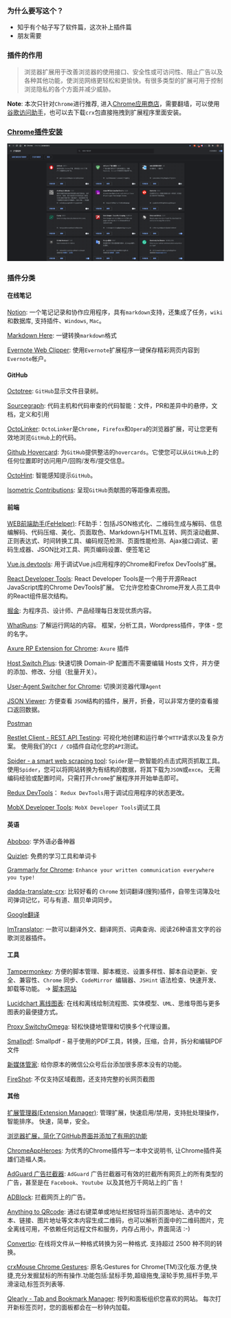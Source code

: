 ### 为什么要写这个？

- 知乎有个帖子写了软件篇，这次补上插件篇
- 朋友需要

### 插件的作用

> 浏览器扩展用于改善浏览器的使用接口、安全性或可访问性、阻止广告以及各种其他功能，使浏览网络更轻松和更愉快。有很多类型的扩展可用于控制浏览隐私的各个方面并减少威胁。

**Note**: 本次只针对`Chrome`进行推荐, 进入[Chrome应用商店](https://chrome.google.com/webstore/category/extensions?hl=zh-CN)，需要翻墙，可以使用[谷歌访问助手](https://github.com/haotian-wang/google-access-helper)，也可以去下载`crx`包直接拖拽到扩展程序里面安装。

### [Chrome插件安装](chrome://extensions/)

![extensions](./plugins/extensions.png)

### 插件分类

#### 在线笔记

[Notion](https://www.notion.so/?r=a8b6e24bd86f4597a0b26266f6f8aee9): 一个笔记记录和协作应用程序，具有`markdown`支持，还集成了任务，`wiki`和数据库, 支持插件、`Windows`, `Mac`。

[Markdown Here](https://chrome.google.com/webstore/detail/markdown-here/elifhakcjgalahccnjkneoccemfahfoa?hl=zh-CN): 一键转换`markdown`格式

[Evernote Web Clipper](https://chrome.google.com/webstore/detail/evernote-web-clipper/pioclpoplcdbaefihamjohnefbikjilc?hl=zh-CN): 使用`Evernote`扩展程序一键保存精彩网页内容到`Evernote`帐户。

#### GitHub

[Octotree](https://chrome.google.com/webstore/detail/octotree/bkhaagjahfmjljalopjnoealnfndnagc): `GitHub`显示文件目录树。

[Sourcegraph](https://chrome.google.com/webstore/detail/sourcegraph/dgjhfomjieaadpoljlnidmbgkdffpack): 代码主机和代码审查的代码智能：文件，PR和差异中的悬停，文档，定义和引用

[OctoLinker](https://chrome.google.com/webstore/detail/octolinker/jlmafbaeoofdegohdhinkhilhclaklkp): `OctoLinker`是`Chrome`，`Firefox`和`Opera`的浏览器扩展，可让您更有效地浏览`GitHub`上的代码。

[Github Hovercard](https://chrome.google.com/webstore/detail/github-hovercard/mmoahbbnojgkclgceahhakhnccimnplk): 为`GitHub`提供整洁的`hovercards`。它使您可以从`GitHub`上的任何位置即时访问用户/回购/发布/提交信息。

[OctoHint](https://chrome.google.com/webstore/detail/octohint/hbkpjkfdheainjkkebeoofkpgddnnbpk): 智能感知提示`GitHub`。

[Isometric Contributions](https://chrome.google.com/webstore/detail/isometric-contributions/mjoedlfflcchnleknnceiplgaeoegien): 呈现`GitHub`贡献图的等距像素视图。

#### 前端

[WEB前端助手(FeHelper)](https://chrome.google.com/webstore/detail/web前端助手fehelper/pkgccpejnmalmdinmhkkfafefagiiiad): FE助手：包括JSON格式化、二维码生成与解码、信息编解码、代码压缩、美化、页面取色、Markdown与HTML互转、网页滚动截屏、正则表达式、时间转换工具、编码规范检测、页面性能检测、Ajax接口调试、密码生成器、JSON比对工具、网页编码设置、便签笔记

[Vue.js devtools](https://chrome.google.com/webstore/detail/vuejs-devtools/nhdogjmejiglipccpnnnanhbledajbpd): 用于调试Vue.js应用程序的Chrome和Firefox DevTools扩展。

[React Developer Tools](https://chrome.google.com/webstore/detail/react-developer-tools/fmkadmapgofadopljbjfkapdkoienihi): React Developer Tools是一个用于开源React JavaScript库的Chrome DevTools扩展。 它允许您检查Chrome开发人员工具中的React组件层次结构。

[掘金](https://chrome.google.com/webstore/detail/掘金/lecdifefmmfjnjjinhaennhdlmcaeeeb): 为程序员、设计师、产品经理每日发现优质内容。

[WhatRuns](https://chrome.google.com/webstore/detail/whatruns/cmkdbmfndkfgebldhnkbfhlneefdaaip): 了解运行网站的内容。 框架，分析工具，Wordpress插件，字体 - 您的名字。

[Axure RP Extension for Chrome](https://chrome.google.com/webstore/detail/axure-rp-extension-for-ch/dogkpdfcklifaemcdfbildhcofnopogp?hl=zh-CN): `Axure` 插件

[Host Switch Plus](https://chrome.google.com/webstore/detail/host-switch-plus/bopepoejgapmihklfepohbilpkcdoaeo?hl=zh-CN): 快速切换 Domain-IP 配置而不需要编辑 Hosts 文件，并方便的添加、修改、分组（批量开关）。

[User-Agent Switcher for Chrome](https://chrome.google.com/webstore/detail/user-agent-switcher-for-c/djflhoibgkdhkhhcedjiklpkjnoahfmg?hl=zh-CN): 切换浏览器代理`Agent`

[JSON Viewer](https://chrome.google.com/webstore/detail/json-viewer/gbmdgpbipfallnflgajpaliibnhdgobh):  方便查看 `JSON`结构的插件，展开，折叠，可以非常方便的查看接口返回数据。

[Postman](https://chrome.google.com/webstore/detail/postman/fhbjgbiflinjbdggehcddcbncdddomop)

[Restlet Client - REST API Testing](https://chrome.google.com/webstore/detail/restlet-client-rest-api-t/aejoelaoggembcahagimdiliamlcdmfm?hl=zh-CN): 可视化地创建和运行单个`HTTP`请求以及复杂方案。 使用我们的`CI / CD`插件自动化您的`API`测试。

[Spider - a smart web scraping tool](): `Spider`是一款智能的点击式网页抓取工具。 使用`Spider`，您可以将网站转换为有结构的数据，将其下载为`JSON`或`exce`。 无需编码经验或配置时间，只需打开`chrome`扩展程序并开始单击即可。

[Redux DevTools](https://chrome.google.com/webstore/detail/redux-devtools/lmhkpmbekcpmknklioeibfkpmmfibljd?hl=zh-CN)： `Redux DevTools`用于调试应用程序的状态更改。

[MobX Developer Tools](https://chrome.google.com/webstore/detail/mobx-developer-tools/pfgnfdagidkfgccljigdamigbcnndkod?hl=zh-CN): `MobX Developer Tools`调试工具

#### 英语

[Aboboo](http://www.aboboo.com/g/#/): 学外语必备神器

[Quizlet](https://quizlet.com/zh-cn): 免费的学习工具和单词卡

[Grammarly for Chrome](https://chrome.google.com/webstore/detail/grammarly-for-chrome/kbfnbcaeplbcioakkpcpgfkobkghlhen): `Enhance your written communication everywhere you type!`

[dadda-translate-crx](https://github.com/waynecz/dadda-translate-crx): 比较好看的 `Chrome` 划词翻译(搜狗)插件，自带生词簿及吐司弹词记忆，可与有道、扇贝单词同步。

[Google翻译](https://chrome.google.com/webstore/detail/google-translate/aapbdbdomjkkjkaonfhkkikfgjllcleb?hl=zh-CN)

[ImTranslator](https://chrome.google.com/webstore/detail/imtranslator-translator-d/noaijdpnepcgjemiklgfkcfbkokogabh?hl=zh-CN): 一款可以翻译外文、翻译网页、词典查询、阅读26种语言文字的谷歌浏览器插件。

#### 工具

[Tampermonkey](https://chrome.google.com/webstore/detail/tampermonkey/dhdgffkkebhmkfjojejmpbldmpobfkfo?hl=zh-CN): 方便的脚本管理、脚本概览、设置多样性、脚本自动更新、安全、兼容性、`Chrome` 同步、`CodeMirror `编辑器、`JSHint` 语法检查、快速开发、卸载等功能。 -> [脚本网站](https://greasyfork.org/zh-CN)

[Lucidchart 离线图表](https://chrome.google.com/webstore/detail/lucidchart-diagrams-deskt/djejicklhojeokkfmdelnempiecmdomj?utm_source=chrome-app-launcher-info-dialog): 在线和离线绘制流程图、实体模型、`UML`、思维导图与更多图表的最便捷方式。

[Proxy SwitchyOmega](https://chrome.google.com/webstore/detail/proxy-switchyomega/padekgcemlokbadohgkifijomclgjgif?hl=zh-CN): 轻松快捷地管理和切换多个代理设置。

[Smallpdf](https://chrome.google.com/webstore/detail/smallpdf/ohfgljdgelakfkefopgklcohadegdpjf): Smallpdf - 易于使用的PDF工具，转换，压缩，合并，拆分和编辑PDF文件

[新媒体管家](https://chrome.google.com/webstore/detail/新媒体管家/jicmnjcngcnfhgfggbdhlbjpcbadimaj?hl=zh-CN): 给你原本的微信公众号后台添加很多原本没有的功能。

[FireShot](https://chrome.google.com/webstore/detail/take-webpage-screenshots/mcbpblocgmgfnpjjppndjkmgjaogfceg?hl=zh-CN): 不仅支持区域截图，还支持完整的长网页截图

#### 其他

[扩展管理器(Extension Manager)](https://chrome.google.com/webstore/detail/extension-manager/gjldcdngmdknpinoemndlidpcabkggco): 管理扩展，快速启用/禁用，支持批处理操作，智能排序。 快速，简单，安全。

[浏览器扩展，简化了GitHub界面并添加了有用的功能](https://github.com/sindresorhus/refined-github)

[ChromeAppHeroes](https://github.com/zhaoolee/ChromeAppHeroes): 为优秀的Chrome插件写一本中文说明书, 让Chrome插件英雄们造福人类。

[AdGuard 广告拦截器](https://chrome.google.com/webstore/detail/adguard-adblocker/bgnkhhnnamicmpeenaelnjfhikgbkllg?hl=zh-CN): `AdGuard` 广告拦截器可有效的拦截所有网页上的所有类型的广告，甚至是在 `Facebook`、`Youtube `以及其他万千网站上的广告！

[ADBlock](https://chrome.google.com/webstore/detail/adblock/gighmmpiobklfepjocnamgkkbiglidom?hl=zh-CN): 拦截网页上的广告。

[Anything to QRcode](): 通过右键菜单或地址栏按钮将当前页面地址、选中的文本、链接、图片地址等文本内容生成二维码，也可以解析页面中的二维码图片，完全离线可用，不依赖任何远程文件和服务，内存占用小，界面简洁 :-)

[Convertio](https://chrome.google.com/webstore/detail/convertio/eppjkefeiehhflmgkhdooajgbkkegpcl?hl=zh-CN): 在线将文件从一种格式转换为另一种格式. 支持超过 2500 种不同的转换。

[crxMouse Chrome Gestures](https://chrome.google.com/webstore/detail/crxmouse-chrome-gestures/jlgkpaicikihijadgifklkbpdajbkhjo?hl=zh-CN): 原名:Gestures for Chrome(TM)汉化版.方便,快捷,充分发掘鼠标的所有操作.功能包括:鼠标手势,超级拖曳,滚轮手势,摇杆手势,平滑滚动,标签页列表等.

[Qlearly - Tab and Bookmark Manager](https://chrome.google.com/webstore/detail/qlearly-tab-and-bookmark/aicaflgmmblfaneodjfhkilgplnpjmig?hl=zh-CN): 按列和面板组织您喜欢的网站。 每次打开新标签页时，您的面板都会在一秒钟内加载。

